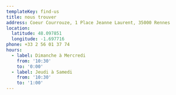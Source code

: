 ```yaml
---
templateKey: find-us
title: nous trouver
address: Coeur Courrouze, 1 Place Jeanne Laurent, 35000 Rennes
location:
  latitude: 48.097851
  longitude: -1.697716
phone: +33 2 56 01 37 74
hours:
  - label: Dimanche à Mercredi
    from: '10:30'
    to: '0:00'
  - label: Jeudi à Samedi
    from: '10:30'
    to: '1:00'
---
```

